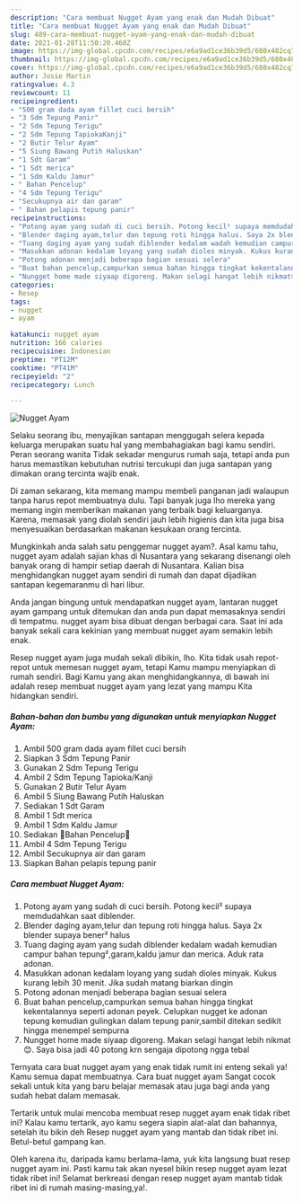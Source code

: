 ```yaml
---
description: "Cara membuat Nugget Ayam yang enak dan Mudah Dibuat"
title: "Cara membuat Nugget Ayam yang enak dan Mudah Dibuat"
slug: 489-cara-membuat-nugget-ayam-yang-enak-dan-mudah-dibuat
date: 2021-01-28T11:50:20.460Z
image: https://img-global.cpcdn.com/recipes/e6a9ad1ce36b39d5/680x482cq70/nugget-ayam-foto-resep-utama.jpg
thumbnail: https://img-global.cpcdn.com/recipes/e6a9ad1ce36b39d5/680x482cq70/nugget-ayam-foto-resep-utama.jpg
cover: https://img-global.cpcdn.com/recipes/e6a9ad1ce36b39d5/680x482cq70/nugget-ayam-foto-resep-utama.jpg
author: Josie Martin
ratingvalue: 4.3
reviewcount: 11
recipeingredient:
- "500 gram dada ayam fillet cuci bersih"
- "3 Sdm Tepung Panir"
- "2 Sdm Tepung Terigu"
- "2 Sdm Tepung TapiokaKanji"
- "2 Butir Telur Ayam"
- "5 Siung Bawang Putih Haluskan"
- "1 Sdt Garam"
- "1 Sdt merica"
- "1 Sdm Kaldu Jamur"
- " Bahan Pencelup"
- "4 Sdm Tepung Terigu"
- "Secukupnya air dan garam"
- " Bahan pelapis tepung panir"
recipeinstructions:
- "Potong ayam yang sudah di cuci bersih. Potong kecil² supaya memdudahkan saat diblender."
- "Blender daging ayam,telur dan tepung roti hingga halus. Saya 2x blender supaya bener² halus"
- "Tuang daging ayam yang sudah diblender kedalam wadah kemudian campur bahan tepung²,garam,kaldu jamur dan merica. Aduk rata adonan."
- "Masukkan adonan kedalam loyang yang sudah dioles minyak. Kukus kurang lebih 30 menit. Jika sudah matang biarkan dingin"
- "Potong adonan menjadi beberapa bagian sesuai selera"
- "Buat bahan pencelup,campurkan semua bahan hingga tingkat kekentalannya seperti adonan peyek. Celupkan nugget ke adonan tepung kemudian gulingkan dalam tepung panir,sambil ditekan sedikit hingga menempel sempurna"
- "Nungget home made siyaap digoreng. Makan selagi hangat lebih nikmat😊. Saya bisa jadi 40 potong krn sengaja dipotong ngga tebal"
categories:
- Resep
tags:
- nugget
- ayam

katakunci: nugget ayam 
nutrition: 166 calories
recipecuisine: Indonesian
preptime: "PT12M"
cooktime: "PT41M"
recipeyield: "2"
recipecategory: Lunch

---
```



![Nugget Ayam](https://img-global.cpcdn.com/recipes/e6a9ad1ce36b39d5/680x482cq70/nugget-ayam-foto-resep-utama.jpg)

Selaku seorang ibu, menyajikan santapan menggugah selera kepada keluarga merupakan suatu hal yang membahagiakan bagi kamu sendiri. Peran seorang  wanita Tidak sekadar mengurus rumah saja, tetapi anda pun harus memastikan kebutuhan nutrisi tercukupi dan juga santapan yang dimakan orang tercinta wajib enak.

Di zaman  sekarang, kita memang mampu membeli panganan jadi walaupun tanpa harus repot membuatnya dulu. Tapi banyak juga lho mereka yang memang ingin memberikan makanan yang terbaik bagi keluarganya. Karena, memasak yang diolah sendiri jauh lebih higienis dan kita juga bisa menyesuaikan berdasarkan makanan kesukaan orang tercinta. 



Mungkinkah anda salah satu penggemar nugget ayam?. Asal kamu tahu, nugget ayam adalah sajian khas di Nusantara yang sekarang disenangi oleh banyak orang di hampir setiap daerah di Nusantara. Kalian bisa menghidangkan nugget ayam sendiri di rumah dan dapat dijadikan santapan kegemaranmu di hari libur.

Anda jangan bingung untuk mendapatkan nugget ayam, lantaran nugget ayam gampang untuk ditemukan dan anda pun dapat memasaknya sendiri di tempatmu. nugget ayam bisa dibuat dengan berbagai cara. Saat ini ada banyak sekali cara kekinian yang membuat nugget ayam semakin lebih enak.

Resep nugget ayam juga mudah sekali dibikin, lho. Kita tidak usah repot-repot untuk memesan nugget ayam, tetapi Kamu mampu menyiapkan di rumah sendiri. Bagi Kamu yang akan menghidangkannya, di bawah ini adalah resep membuat nugget ayam yang lezat yang mampu Kita hidangkan sendiri.

<!--inarticleads1-->

##### Bahan-bahan dan bumbu yang digunakan untuk menyiapkan Nugget Ayam:

1. Ambil 500 gram dada ayam fillet cuci bersih
1. Siapkan 3 Sdm Tepung Panir
1. Gunakan 2 Sdm Tepung Terigu
1. Ambil 2 Sdm Tepung Tapioka/Kanji
1. Gunakan 2 Butir Telur Ayam
1. Ambil 5 Siung Bawang Putih Haluskan
1. Sediakan 1 Sdt Garam
1. Ambil 1 Sdt merica
1. Ambil 1 Sdm Kaldu Jamur
1. Sediakan  🍄Bahan Pencelup🍄
1. Ambil 4 Sdm Tepung Terigu
1. Ambil Secukupnya air dan garam
1. Siapkan  Bahan pelapis tepung panir




<!--inarticleads2-->

##### Cara membuat Nugget Ayam:

1. Potong ayam yang sudah di cuci bersih. Potong kecil² supaya memdudahkan saat diblender.
1. Blender daging ayam,telur dan tepung roti hingga halus. Saya 2x blender supaya bener² halus
1. Tuang daging ayam yang sudah diblender kedalam wadah kemudian campur bahan tepung²,garam,kaldu jamur dan merica. Aduk rata adonan.
1. Masukkan adonan kedalam loyang yang sudah dioles minyak. Kukus kurang lebih 30 menit. Jika sudah matang biarkan dingin
1. Potong adonan menjadi beberapa bagian sesuai selera
1. Buat bahan pencelup,campurkan semua bahan hingga tingkat kekentalannya seperti adonan peyek. Celupkan nugget ke adonan tepung kemudian gulingkan dalam tepung panir,sambil ditekan sedikit hingga menempel sempurna
1. Nungget home made siyaap digoreng. Makan selagi hangat lebih nikmat😊. Saya bisa jadi 40 potong krn sengaja dipotong ngga tebal




Ternyata cara buat nugget ayam yang enak tidak rumit ini enteng sekali ya! Kamu semua dapat membuatnya. Cara buat nugget ayam Sangat cocok sekali untuk kita yang baru belajar memasak atau juga bagi anda yang sudah hebat dalam memasak.

Tertarik untuk mulai mencoba membuat resep nugget ayam enak tidak ribet ini? Kalau kamu tertarik, ayo kamu segera siapin alat-alat dan bahannya, setelah itu bikin deh Resep nugget ayam yang mantab dan tidak ribet ini. Betul-betul gampang kan. 

Oleh karena itu, daripada kamu berlama-lama, yuk kita langsung buat resep nugget ayam ini. Pasti kamu tak akan nyesel bikin resep nugget ayam lezat tidak ribet ini! Selamat berkreasi dengan resep nugget ayam mantab tidak ribet ini di rumah masing-masing,ya!.

